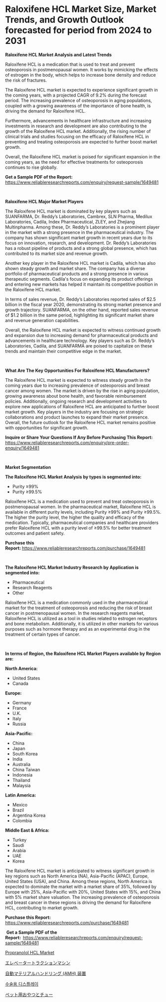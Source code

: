 <p><h1>Raloxifene HCL Market Size, Market Trends, and Growth Outlook forecasted for period from 2024 to 2031</h1></p><p><strong>Raloxifene HCL Market Analysis and Latest Trends</strong></p>
<p><p>Raloxifene HCL is a medication that is used to treat and prevent osteoporosis in postmenopausal women. It works by mimicking the effects of estrogen in the body, which helps to increase bone density and reduce the risk of fractures.</p><p>The Raloxifene HCL market is expected to experience significant growth in the coming years, with a projected CAGR of 9.2% during the forecast period. The increasing prevalence of osteoporosis in aging populations, coupled with a growing awareness of the importance of bone health, is driving the demand for Raloxifene HCL.</p><p>Furthermore, advancements in healthcare infrastructure and increasing investments in research and development are also contributing to the growth of the Raloxifene HCL market. Additionally, the rising number of clinical trials and studies focusing on the efficacy of Raloxifene HCL in preventing and treating osteoporosis are expected to further boost market growth.</p><p>Overall, the Raloxifene HCL market is poised for significant expansion in the coming years, as the need for effective treatments for osteoporosis continues to rise globally.</p></p>
<p><strong>Get a Sample PDF of the Report:&nbsp;</strong> <a href="https://www.reliableresearchreports.com/enquiry/request-sample/1649481">https://www.reliableresearchreports.com/enquiry/request-sample/1649481</a></p>
<p>&nbsp;</p>
<p><strong>Raloxifene HCL Major Market Players</strong></p>
<p><p>The Raloxifene HCL market is dominated by key players such as SUANFARMA, Dr. Reddy’s Laboratories, Cambrex, SLN Pharma, Medilux Laboratories, Cadila, Index Pharmaceutical, ZLEY, and Zhejiang Multinpharma. Among these, Dr. Reddy’s Laboratories is a prominent player in the market with a strong presence in the pharmaceutical industry. The company has shown significant market growth in recent years due to its focus on innovation, research, and development. Dr. Reddy’s Laboratories has a robust pipeline of products and a strong global presence, which has contributed to its market size and revenue growth.</p><p>Another key player in the Raloxifene HCL market is Cadila, which has also shown steady growth and market share. The company has a diverse portfolio of pharmaceutical products and a strong presence in various therapeutic segments. Cadila's focus on expanding its product offerings and entering new markets has helped it maintain its competitive position in the Raloxifene HCL market.</p><p>In terms of sales revenue, Dr. Reddy’s Laboratories reported sales of $2.5 billion in the fiscal year 2020, demonstrating its strong market presence and growth trajectory. SUANFARMA, on the other hand, reported sales revenue of $1.2 billion in the same period, highlighting its significant market share and revenue generation capabilities.</p><p>Overall, the Raloxifene HCL market is expected to witness continued growth and expansion due to increasing demand for pharmaceutical products and advancements in healthcare technology. Key players such as Dr. Reddy’s Laboratories, Cadila, and SUANFARMA are poised to capitalize on these trends and maintain their competitive edge in the market.</p></p>
<p>&nbsp;</p>
<p><strong>What Are The Key Opportunities For Raloxifene HCL Manufacturers?</strong></p>
<p><p>The Raloxifene HCL market is expected to witness steady growth in the coming years due to increasing prevalence of osteoporosis and breast cancer among women. The market is driven by the rise in aging population, growing awareness about bone health, and favorable reimbursement policies. Additionally, ongoing research and development activities to explore new applications of Raloxifene HCL are anticipated to further boost market growth. Key players in the industry are focusing on strategic collaborations and product launches to expand their market presence. Overall, the future outlook for the Raloxifene HCL market remains positive with opportunities for significant growth.</p></p>
<p><strong>Inquire or Share Your Questions If Any Before Purchasing This Report:</strong> <a href="https://www.reliableresearchreports.com/enquiry/pre-order-enquiry/1649481">https://www.reliableresearchreports.com/enquiry/pre-order-enquiry/1649481</a></p>
<p>&nbsp;</p>
<p><strong>Market Segmentation</strong></p>
<p><strong>The Raloxifene HCL Market Analysis by types is segmented into:</strong></p>
<p><ul><li>Purity ≥99%</li><li>Purity ≥99.5%</li></ul></p>
<p><p>Raloxifene HCL is a medication used to prevent and treat osteoporosis in postmenopausal women. In the pharmaceutical market, Raloxifene HCL is available in different purity levels, including Purity ≥99% and Purity ≥99.5%. The higher the purity level, the higher the quality and efficacy of the medication. Typically, pharmaceutical companies and healthcare providers prefer Raloxifene HCL with a purity level of ≥99.5% for better treatment outcomes and patient safety.</p></p>
<p><strong>Purchase this Report:&nbsp;</strong><a href="https://www.reliableresearchreports.com/purchase/1649481">https://www.reliableresearchreports.com/purchase/1649481</a></p>
<p>&nbsp;</p>
<p><strong>The Raloxifene HCL Market Industry Research by Application is segmented into:</strong></p>
<p><ul><li>Pharmaceutical</li><li>Research Reagents</li><li>Other</li></ul></p>
<p><p>Raloxifene HCL is a medication commonly used in the pharmaceutical market for the treatment of osteoporosis and reducing the risk of breast cancer in postmenopausal women. In the research reagents market, Raloxifene HCL is utilized as a tool in studies related to estrogen receptors and bone metabolism. Additionally, it is utilized in other markets for various purposes such as hormone therapy and as an experimental drug in the treatment of certain types of cancer.</p></p>
<p>&nbsp;</p>
<p><strong>In terms of Region, the Raloxifene HCL Market Players available by Region are:</strong></p>
<p>
    <p> <strong> North America: </strong>
        <ul>
            <li>United States</li>
            <li>Canada</li>
        </ul>
        </p> 
    <p> <strong> Europe: </strong>
        <ul>
            <li>Germany</li>
            <li>France</li>
            <li>U.K.</li>
            <li>Italy</li>
            <li>Russia</li>
        </ul>
        </p> 
    <p> <strong> Asia-Pacific: </strong>
        <ul>
            <li>China</li>
            <li>Japan</li>
            <li>South Korea</li>
            <li>India</li>
            <li>Australia</li>
            <li>China Taiwan</li>
            <li>Indonesia</li>
            <li>Thailand</li>
            <li>Malaysia</li>
        </ul>
        </p> 
    <p> <strong> Latin America: </strong>
        <ul>
            <li>Mexico</li>
            <li>Brazil</li>
            <li>Argentina Korea</li>
            <li>Colombia</li>
        </ul>
        </p> 
    <p> <strong> Middle East & Africa: </strong>
        <ul>
            <li>Turkey</li>
            <li>Saudi</li>
            <li>Arabia</li>
            <li>UAE</li>
            <li>Korea</li>
        </ul>
    </p>
    </p>
<p><p>The Raloxifene HCL market is anticipated to witness significant growth in key regions such as North America (NA), Asia-Pacific (APAC), Europe, United States (USA), and China. Among these regions, North America is expected to dominate the market with a market share of 35%, followed by Europe with 25%, Asia-Pacific with 20%, United States with 15%, and China with 5% market share valuation. The increasing prevalence of osteoporosis and breast cancer in these regions is driving the demand for Raloxifene HCL, contributing to market growth.</p></p>
<p><strong>Purchase this Report: </strong><a href="https://www.reliableresearchreports.com/purchase/1649481">https://www.reliableresearchreports.com/purchase/1649481</a></p>
<p>&nbsp;<strong>Get a Sample PDF of the Report:&nbsp;&nbsp;</strong><a href="https://www.reliableresearchreports.com/enquiry/request-sample/1649481">https://www.reliableresearchreports.com/enquiry/request-sample/1649481</a></p>
<p><strong></strong></p>
<p><p><a href="https://github.com/brenzgnarento/Market-Research-Report-List-1/blob/main/propranolol-hcl-market.md">Propranolol HCL Market</a></p><p><a href="https://github.com/jkjreqjscoxx7/Market-Research-Report-List-1/blob/main/1698160191719.md">エレベータートラクションマシン</a></p><p><a href="https://medium.com/@elmoray21/%E8%87%AA%E5%8B%95%E7%89%A9%E6%B5%81%E6%A9%9F%E5%99%A8-amh-%E5%B8%82%E5%A0%B4-%E5%B8%82%E5%A0%B4cagr-%E5%B8%82%E5%A0%B4%E3%83%88%E3%83%AC%E3%83%B3%E3%83%89-%E6%88%90%E9%95%B7%E6%88%A6%E7%95%A5%E3%81%AB%E9%96%A2%E3%81%99%E3%82%8B%E6%B4%9E%E5%AF%9F-5e08622085c0">自動マテリアルハンドリング (AMH) 装置</a></p><p><a href="https://medium.com/@danieldobroiu20221/%EC%88%98%EC%88%A0%EC%9A%A9-%EB%94%94%EC%8A%A4%ED%94%8C%EB%A0%88%EC%9D%B4-%EC%8B%9C%EC%9E%A5-%EA%B7%9C%EB%AA%A8-%EB%B0%8F-%EC%8B%9C%EC%9E%A5-%EB%8F%99%ED%96%A5-%EC%99%84%EB%B2%BD%ED%95%9C-%EC%82%B0%EC%97%85-%EA%B0%9C%EC%9A%94-2024%EB%85%84%EB%B6%80%ED%84%B0-2031%EB%85%84%EA%B9%8C%EC%A7%80-b32e806afa1a">수술용 디스플레이</a></p><p><a href="https://medium.com/@jordanilliamson678678/%E3%83%9A%E3%83%83%E3%83%88%E3%81%AE%E3%81%8A%E3%82%84%E3%81%A4%E3%82%84%E3%81%8B%E3%82%80%E3%82%82%E3%81%AE%E5%B8%82%E5%A0%B4-2031%E5%B9%B4%E3%81%BE%E3%81%A7%E3%81%AE%E6%88%90%E5%8A%9F%E3%81%99%E3%82%8B%E3%83%93%E3%82%B8%E3%83%8D%E3%82%B9%E6%88%A6%E7%95%A5%E3%81%AE%E9%8D%B5-8d1eaba05eb2">ペット用おやつとチュー</a></p></p>